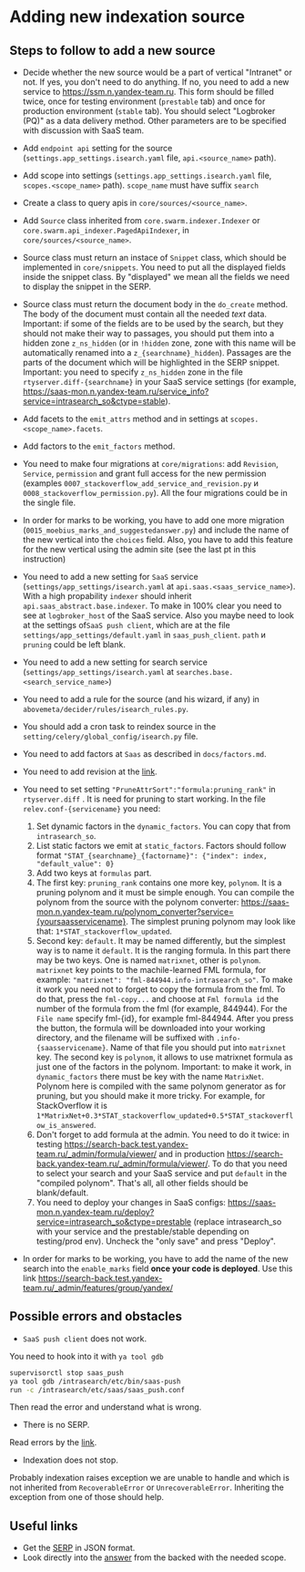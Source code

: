 # Adding new indexation source

## Steps to follow to add a new source
- Decide whether the new source would be a part of vertical "Intranet" or not. If yes, you don't need to do anything. If no, you need to add a new service to https://ssm.n.yandex-team.ru. This form should be filled twice, once for testing environment (`prestable` tab) and once for production environment (`stable` tab). You should select "Logbroker (PQ)" as a data delivery method. Other parameters are to be specified with discussion with SaaS team.

- Add `endpoint api` setting for the source (`settings.app_settings.isearch.yaml` file, `api.<source_name>` path).

- Add scope into settings (`settings.app_settings.isearch.yaml` file, `scopes.<scope_name>` path). `scope_name` must have suffix `search`

- Create a class to query apis in `core/sources/<source_name>`.

- Add `Source` class inherited from `core.swarm.indexer.Indexer` or `core.swarm.api_indexer.PagedApiIndexer`, in `core/sources/<source_name>`.

- Source class must return an instace of `Snippet` class, which should be implemented in `core/snippets`. You need to put all the displayed fields inside the snippet class. By "displayed" we mean all the fields we need to display the snippet in the SERP.
- Source class must return the document body in the `do_create` method. The body of the document must contain all the needed *text* data. Important: if some of the fields are to be used by the search, but they should not make their way to passages, you should put them into a hidden zone `z_ns_hidden` (or in `!hidden` zone, zone with this name will be automatically renamed into a `z_{searchname}_hidden`). Passages are the parts of the document which will be highlighted in the SERP snippet. Important: you need to specify `z_ns_hidden` zone in the file `rtyserver.diff-{searchname}` in your SaaS service settings (for example, https://saas-mon.n.yandex-team.ru/service_info?service=intrasearch_so&ctype=stable).

- Add facets to the `emit_attrs` method and in settings at `scopes.<scope_name>.facets`.

- Add factors to the `emit_factors` method.

- You need to make four migrations at `core/migrations`: add `Revision`, `Service`, `permission` and grant full access for the new permission (examples `0007_stackoverflow_add_service_and_revision.py` и `0008_stackoverflow_permission.py`). All the four migrations could be in the single file.

- In order for marks to be working, you have to add one more migration (`0015_moebius_marks_and_suggestedanswer.py`) and include the name of the new vertical into the `choices` field. Also, you have to add this feature for the new vertical using the admin site (see the last pt in this instruction)

- You need to add a new setting for `SaaS` service (`settings/app_settings/isearch.yaml` at `api.saas.<saas_service_name>`). With a high propability `indexer` should inherit `api.saas_abstract.base.indexer`. To make in 100% clear you need to see at `logbroker_host` of the SaaS service. Also you maybe need to look at the settings of`SaaS push client`, which are at the file `settings/app_settings/default.yaml` in `saas_push_client`. `path` и `pruning` could be left blank.

- You need to add a new setting for search service (`settings/app_settings/isearch.yaml` at `searches.base.<search_service_name>`)

- You need to add a rule for the source (and his wizard, if any) in `abovemeta/decider/rules/isearch_rules.py`.

- You should add a cron task to reindex source in the `setting/celery/global_config/isearch.py` file.

- You need to add factors at `Saas` as described in `docs/factors.md`.

- You need to add revision at the [link](https://search-back.test.yandex-team.ru/_admin/sources/<source_name>/default/revisions?organization_id=).

- You need to set setting `"PruneAttrSort":"formula:pruning_rank"` in `rtyserver.diff` . It is need for pruning to start working. In the file `relev.conf-{servicename}` you need:
  1. Set dynamic factors in the `dynamic_factors`. You can copy that from `intrasearch_so`.
  2. List static factors we emit at `static_factors`. Factors should follow format `"STAT_{searchname}_{factorname}": {"index": index, "default_value": 0}`
  3. Add two keys at `formulas` part.
  4. The first key: `pruning_rank` contains one more key, `polynom`. It is a pruning polynom and it must be simple enough. You can compile the polynom from the source with the polynom converter: https://saas-mon.n.yandex-team.ru/polynom_converter?service={yoursaasservicename}. The simplest pruning polynom may look like that: `1*STAT_stackoverflow_updated`.
  5. Second key: `default`. It may be named differently, but the simplest way is to name it `default`. It is the ranging formula. In this part there may be two keys. One is named `matrixnet`, other is `polynom`. `matrixnet` key points to the machile-learned FML formula, for example: `"matrixnet": "fml-844944.info-intrasearch_so"`. To make it work you need not to forget to copy the formula from the fml. To do that, press the `fml-copy...` and choose at `Fml formula id` the number of the formula from the fml (for example, 844944). For the `File name` specify fml-{id}, for example fml-844944. After you press the button, the formula will be downloaded into your working directory, and the filename will be suffixed with `.info-{saasservicename}`. Name of that file you should put into `matrixnet` key. The second key is `polynom`, it allows to use  matrixnet formula as just one of the factors in the polynom. Important: to make it work, in `dynamic_factors` there must be key with the name `MatrixNet`. Polynom here is compiled with the same polynom generator as for pruning, but you should make it more tricky. For example, for StackOverflow it is `1*MatrixNet+0.3*STAT_stackoverflow_updated+0.5*STAT_stackoverflow_is_answered`.
  6. Don't forget to add formula at the admin. You need to do it twice: in testing https://search-back.test.yandex-team.ru/_admin/formula/viewer/ and in production https://search-back.yandex-team.ru/_admin/formula/viewer/. To do that you need to select your search and your SaaS service and put `default` in the "compiled polynom". That's all, all other fields should be blank/default.
  7. You need to deploy your changes in SaaS configs: https://saas-mon.n.yandex-team.ru/deploy?service=intrasearch_so&ctype=prestable (replace intrasearch_so with your service and the prestable/stable depending on testing/prod env). Uncheck the "only save" and press "Deploy".

- In order for marks to be working, you have to add the name of the new search into the `enable_marks` field **once your code is deployed**. Use this link https://search-back.test.yandex-team.ru/_admin/features/group/yandex/

## Possible errors and obstacles

- `SaaS push client` does not work.

You need to hook into it with `ya tool gdb`

```bash
supervisorctl stop saas_push
ya tool gdb /intrasearch/etc/bin/saas-push
run -c /intrasearch/etc/saas/saas_push.conf
```

Then read the error and understand what is wrong.

- There is no SERP.

Read errors by the [link](https://saas-mon.n.yandex-team.ru/export_errors?service=<saas_service_name>&ctype=prestable).

- Indexation does not stop.

Probably indexation raises exception we are unable to handle and which is not inherited from `RecoverableError` or `UnrecoverableError`.
Inheriting the exception from one of those should help.


## Useful links

- Get the [SERP](https://search.test.yandex-team.ru/<scope_name>?text=hello&plainjson=1) in JSON format.
- Look directly into the [answer](https://search-back.test.yandex-team.ru/_abovemeta/?text=hello&scope=<scope_name>) from the backed with the needed scope.

